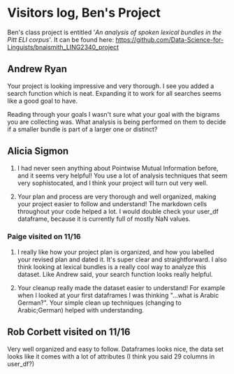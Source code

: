 # Visitors log, Ben's Project

Ben's class project is entitled '*An analysis of spoken lexical bundles in the Pitt ELI corpus*'.
It can be found here: https://github.com/Data-Science-for-Linguists/bnaismith_LING2340_project

## Andrew Ryan
Your project is looking impressive and very thorough. I see you added a search function which is neat. Expanding it to work for all searches seems like a good goal to have.

Reading through your goals I wasn't sure what your goal with the bigrams you are collecting was. What analysis is being performed on them to decide if a smaller bundle is part of a larger one or distinct?

## Alicia Sigmon

1. I had never seen anything about Pointwise Mutual Information before, and it seems very helpful!
You use a lot of analysis techniques that seem very sophistocated, and I think your project will turn out very well.


2. Your plan and process are very thorough and well organized, making your project easier to follow and understand!
The markdown cells throughout your code helped a lot.
I would double check your user_df dataframe, because it is currently full of mostly NaN values.

### Paige visited on 11/16

1. I really like how your project plan is organized, and how you labelled your revised plan and dated it. It's super clear and straightforward. I also think looking at lexical bundles is a really cool way to analyze this dataset. Like Andrew said, your search function looks really helpful.

2. Your cleanup really made the dataset easier to understand! For example when I looked at your first dataframes I was thinking "...what is Arabic German?". Your simple clean up techniques (changing to Arabic;German) helped with understanding.

## Rob Corbett visited on 11/16

Very well organized and easy to follow.  Dataframes looks nice, the data set looks like it comes with a lot of attributes (I think you said 29 columns in user_df?)  